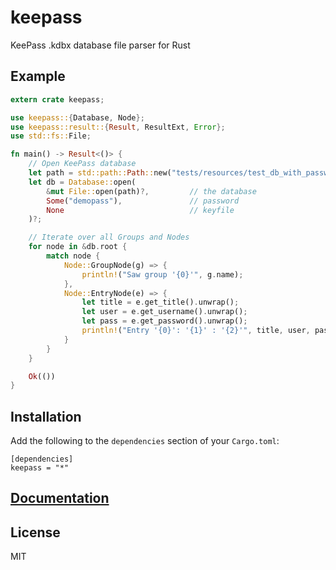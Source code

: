 # keepass
KeePass .kdbx database file parser for Rust

## Example
```rust
extern crate keepass;

use keepass::{Database, Node};
use keepass::result::{Result, ResultExt, Error};
use std::fs::File;

fn main() -> Result<()> {
    // Open KeePass database
    let path = std::path::Path::new("tests/resources/test_db_with_password.kdbx");
    let db = Database::open(
		&mut File::open(path)?,			// the database
		Some("demopass"),				// password
		None							// keyfile
	)?;

    // Iterate over all Groups and Nodes
    for node in &db.root {
        match node {
            Node::GroupNode(g) => {
                println!("Saw group '{0}'", g.name);
            },
            Node::EntryNode(e) => {
                let title = e.get_title().unwrap();
                let user = e.get_username().unwrap();
                let pass = e.get_password().unwrap();
                println!("Entry '{0}': '{1}' : '{2}'", title, user, pass);
            }
        }
    }

    Ok(())
}
```

## Installation
Add the following to the `dependencies` section of your `Cargo.toml`:

```
[dependencies]
keepass = "*"
```

## [Documentation](https://docs.rs/keepass)

## License
MIT
